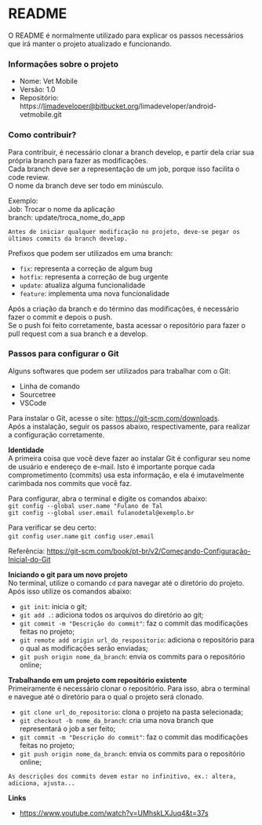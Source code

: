 # README #

O README é normalmente utilizado para explicar os passos necessários que irá manter o projeto atualizado e funcionando.  

### Informações sobre o projeto ###

* Nome: Vet Mobile
* Versão: 1.0
* Repositório: https://limadeveloper@bitbucket.org/limadeveloper/android-vetmobile.git

### Como contribuir? ###

Para contribuir, é necessário clonar a branch develop, e partir dela criar sua própria branch para fazer as modificações.  
Cada branch deve ser a representação de um job, porque isso facilita o code review.  
O nome da branch deve ser todo em minúsculo.  

Exemplo:  
Job: Trocar o nome da aplicação  
branch: update/troca_nome_do_app  

`Antes de iniciar qualquer modificação no projeto, deve-se pegar os últimos commits da branch develop.`  

Prefixos que podem ser utilizados em uma branch:  

* `fix`: representa a correção de algum bug  
* `hotfix`: representa a correção de bug urgente  
* `update`: atualiza alguma funcionalidade  
* `feature`: implementa uma nova funcionalidade  

Após a criação da branch e do término das modificações, é necessário fazer o commit e depois o push.  
Se o push foi feito corretamente, basta acessar o repositório para fazer o pull request com a sua branch e a develop.  

### Passos para configurar o Git ###

Alguns softwares que podem ser utilizados para trabalhar com o Git:

* Linha de comando
* Sourcetree
* VSCode

Para instalar o Git, acesse o site: https://git-scm.com/downloads.  
Após a instalação, seguir os passos abaixo, respectivamente, para realizar a configuração corretamente.  

**Identidade**  
A primeira coisa que você deve fazer ao instalar Git é configurar seu nome de usuário e endereço de e-mail. Isto é importante porque cada comprometimento (commits) usa esta informação, e ela é imutavelmente carimbada nos commits que você faz.  

Para configurar, abra o terminal e digite os comandos abaixo:  
`git config --global user.name "Fulano de Tal`  
`git config --global user.email fulanodetal@exemplo.br`

Para verificar se deu certo:  
`git config user.name`
`git config user.email`

Referência: https://git-scm.com/book/pt-br/v2/Começando-Configuração-Inicial-do-Git  

**Iniciando o git para um novo projeto**  
No terminal, utilize o comando `cd` para navegar até o diretório do projeto. Após isso utilize os comandos abaixo:  

* `git init`: inicia o git;
* `git add .`: adiciona todos os arquivos do diretório ao git;
* `git commit -m "Descrição do commit"`: faz o commit das modificações feitas no projeto;
* `git remote add origin url_do_respositorio`: adiciona o repositório para o qual as modificações serão enviadas;
* `git push origin nome_da_branch`: envia os commits para o repositório online;

**Trabalhando em um projeto com repositório existente**  
Primeiramente é necessário clonar o repositório. Para isso, abra o terminal e navegue até o diretório para o qual o projeto será clonado.

* `git clone url_do_repositorio`: clona o projeto na pasta selecionada;
* `git checkout -b nome_da_branch`: cria uma nova branch que representará o job a ser feito;
* `git commit -m "Descrição do commit"`: faz o commit das modificações feitas no projeto;
* `git push origin nome_da_branch`: envia os commits para o repositório online;  

`As descrições dos commits devem estar no infinitivo, ex.: altera, adiciona, ajusta...`

**Links**

* https://www.youtube.com/watch?v=UMhskLXJuq4&t=37s